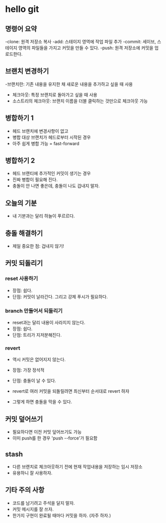# hello git

## 명령어 요약

-clone: 원격 저장소 복사
-add: 스테이지 영역에 작업 파일 추가
-commit: 세이브, 스테이지 영역의 파일들을 가지고 커밋을 만들 수 있다. 
-push: 원격 저장소에 커밋을 업로드한다. 

## 브랜치 변경하기 
-브랜치란: 기존 내용을 유지한 채 새로운 내용을 추가하고 싶을  때 사용
- 체크아웃: 특정 브랜치로 돌아가고 싶을 때 사용
- 소스트리의 체크아웃: 브랜치 이름을 더블 클릭하는 것만으로 체크아웃 가능 

## 병합하기 1
- 헤드 브랜치에 변경사항이 없고
- 병합 대상 브랜치가 헤드로부터 시작된 경우 
- 아주 쉽게 병합 가능 = fast-forward

## 병합하기 2
- 헤드 브랜티에 추가적인 커밋이 생기는 경우
- 진짜 병합이 필요해 진다.
- 충돌이 안 나면 좋은데, 충돌이 나도 겁내지 말자. 


## 오늘의 기분
- 내 기분과는 달리 하늘이 푸르르다.

## 충돌 해결하기
- 제일 중요한 점: 겁내지 않기!

## 커밋 되돌리기

### reset 사용하기
- 장점: 쉽다.
- 단점: 커밋이 날라간다. 그리고 강제 푸시가 필요하다. 

### branch 만들어서 되돌리기
- reset과는 달리 내용이 사라지지 않는다. 
- 장점: 쉽다.
- 단점: 트리가 지저분해진다. 

### revert

- 역시 커밋은 없어지지 않는다. 
- 장점: 가장 정석적
- 단점: 충돌이 날 수 있다. 

- revert로 여러 커밋을 되돌릴려면 최신부터 순서대로 revert 하자
- 그렇게 하면 충돌을 막을 수 있다. 

## 커밋 덮어쓰기

- 필요하다면 이전 커밋 덮어쓰기도 가능 
- 이미 push를 한 경우 'push --force'가 필요함

## stash

- 다른 브랜치로 체크아웃하기 전에 현재 작업내용을 저장하는 임시 저장소
- 유용하니 잘 사용하자. 

## 기타 주의 사항

- 코드를 남기려고 주석을 달지 말자. 
- 커밋 메시지를 잘 쓰자. 
- 한가지 구현이 완료될 때마다 커밋을 하자. (자주 하자.)